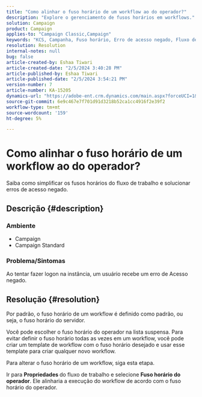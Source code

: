 ```yaml
---
title: "Como alinhar o fuso horário de um workflow ao do operador?"
description: "Explore o gerenciamento de fusos horários em workflows."
solution: Campaign
product: Campaign
applies-to: "Campaign Classic,Campaign"
keywords: "KCS, Campanha, Fuso horário, Erro de acesso negado, Fluxo de trabalho, Execução de fluxo de trabalho"
resolution: Resolution
internal-notes: null
bug: false
article-created-by: Eshaa Tiwari
article-created-date: "2/5/2024 3:40:28 PM"
article-published-by: Eshaa Tiwari
article-published-date: "2/5/2024 3:54:21 PM"
version-number: 7
article-number: KA-15205
dynamics-url: "https://adobe-ent.crm.dynamics.com/main.aspx?forceUCI=1&pagetype=entityrecord&etn=knowledgearticle&id=6fa899de-3cc4-ee11-9079-6045bd006268"
source-git-commit: 6e9c467e7f701d91d3218b52ca1cc4916f2e39f2
workflow-type: tm+mt
source-wordcount: '159'
ht-degree: 5%

---
```


# Como alinhar o fuso horário de um workflow ao do operador?


Saiba como simplificar os fusos horários do fluxo de trabalho e solucionar erros de acesso negado.

## Descrição {#description}


### <b>Ambiente</b>

- Campaign
- Campaign Standard


### <b>Problema/Sintomas</b>

Ao tentar fazer logon na instância, um usuário recebe um erro de Acesso negado.


## Resolução {#resolution}






Por padrão, o fuso horário de um workflow é definido como padrão, ou seja, o fuso horário do servidor.



Você pode escolher o fuso horário do operador na lista suspensa. Para evitar definir o fuso horário todas as vezes em um workflow, você pode criar um template de workflow com o fuso horário desejado e usar esse template para criar qualquer novo workflow.



Para alterar o fuso horário de um workflow, siga esta etapa.



Ir para <b>Propriedades </b>do fluxo de trabalho e selecione <b>Fuso horário do operador</b>. Ele alinharia a execução do workflow de acordo com o fuso horário do operador.


